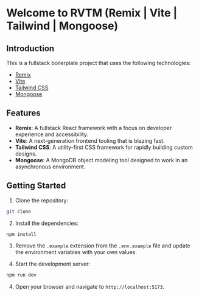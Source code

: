 # Welcome to RVTM (Remix | Vite | Tailwind | Mongoose)

## Introduction

This is a fullstack boilerplate project that uses the following technologies:

- [Remix](https://remix.run/)
- [Vite](https://vitejs.dev/)
- [Tailwind CSS](https://tailwindcss.com/)
- [Mongoose](https://mongoosejs.com/)

## Features

- **Remix**: A fullstack React framework with a focus on developer experience and accessibility.
- **Vite**: A next-generation frontend tooling that is blazing fast.
- **Tailwind CSS**: A utility-first CSS framework for rapidly building custom designs.
- **Mongoose**: A MongoDB object modeling tool designed to work in an asynchronous environment.

## Getting Started

1. Clone the repository:

```bash
git clone
```

2. Install the dependencies:

```bash
npm install
```

3. Remove the `.example` extension from the `.env.example` file and update the environment variables with your own values.

4. Start the development server:

```bash
npm run dev
```

4. Open your browser and navigate to `http://localhost:5173`.
